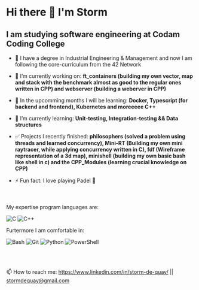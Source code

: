 #                                                   Hi there 👋 I'm Storm

##                                      I am studying software engineering at Codam Coding College

- 📕 I have a degree in Industrial Engineering & Management and now I am following the core-curriculum from the 42 Network

- 🔭 I’m currently working on: **ft_containers (building my own vector, map and stack with the benchmark almost as good to the regular ones written in CPP) and webserver (building a weberver in CPP)**

- 👯 In the upcomming months I will be learning: **Docker, Typescript (for backend and frontend), Kubernetes and moreeeee C++**

- 🌱 I’m currently learning: **Unit-testing, Integration-testing && Data structures**

- ✅ Projects I recently finished: **philosophers (solved a problem using threads and learned concurrency), Mini-RT (Building my own mini raytracer, while applying concurrency written in C), fdf (Wireframe representation of a 3d map), minishell (building my own basic bash like shell in c) and the CPP_Modules (learning crucial knowledge on CPP)**

- ⚡ Fun fact: I love playing Padel 🏸
<br />
<br />
My expertise program languages are:

<img alt="C" src="https://img.shields.io/badge/c%20-%2300599C.svg?&style=for-the-badge&logo=c&logoColor=white"/> <img alt="C++" src="https://img.shields.io/badge/c++%20-%2300599C.svg?&style=for-the-badge&logo=c%2B%2B&ogoColor=white"/>
<br />

Furtermore I am comfortable in:

![Bash](https://img.shields.io/badge/shell-%23121011.svg?style=for-the-badge&logo=gnu-bash&logoColor=white)
![Git](https://img.shields.io/badge/git-%23F05033.svg?style=for-the-badge&logo=git&logoColor=white)
![Python](https://img.shields.io/badge/python-3670A0?style=for-the-badge&logo=python&logoColor=ffdd54) 
![PowerShell](https://img.shields.io/badge/PowerShell-%235391FE.svg?style=for-the-badge&logo=powershell&logoColor=white)

 <br />
 <br />

📫 How to reach me:   https://www.linkedin.com/in/storm-de-quay/  ||  stormdequay@gmail.com

<!--
**stormq4/stormq4** is a ✨ _special_ ✨ repository because its `README.md` (this file) appears on your GitHub profile.

Here are some ideas to get you started:

- 🔭 I’m currently working on ...
- 🌱 I’m currently learning ...
- 👯 I’m looking to collaborate on ...
- 🤔 I’m looking for help with ...
- 💬 Ask me about ...
- 📫 How to reach me: ...
- 😄 Pronouns: ...
- ⚡ Fun fact: ...
-->

